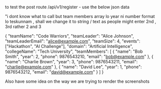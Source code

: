 to test the post route /api/v1/register - use the below json data 

"i dont know what to call but team members array lo year ni number format lo teskunnam , shall we change it to string / text as people might enter 2nd , 3rd rather 2 and 3

{
  "teamName": "Code Warriors",
  "teamLeader": "Alice Johnson",
  "teamLeaderEmail": "alice@example.com",
  "teamSize": 4,
  "events": ["Hackathon", "AI Challenge"],
  "domain": "Artificial Intelligence",
  "collegeName": "Tech University",
  "teamMembers": [
    {
      "name": "Bob Smith",
      "year": 2,
      "phone": 9876543210,
      "email": "bob@example.com"
    },
    {
      "name": "Charlie Brown",
      "year": 3,
      "phone": 9876543211,
      "email": "charlie@example.com"
    },
    {
      "name": "David Lee",
      "year": 1,
      "phone": 9876543212,
      "email": "david@example.com"
    }
  ]
}



Also have some idea on the way we are trying to render the screenshots 